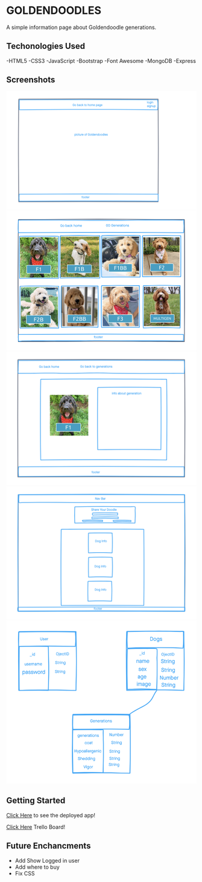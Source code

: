 # GOLDENDOODLES

A simple information page about Goldendoodle generations.

## Techonologies Used

-HTML5
-CSS3
-JavaScript
-Bootstrap
-Font Awesome
-MongoDB
-Express


## Screenshots
![wireframe1](./imgs/Goldendoodles-Wireframe-HomePage.png)
![wireframe2](./imgs/Gooldendoodle-Wireframe-Generations.png)
![wireframe3](./imgs/Goldendoodle-Wireframe-Selection.png)
![wireframe4](./imgs/Goldendoodles-Wireframe-SharePage.png)
![ERD](./imgs/ERD.png)

## Getting Started

[Click Here](https://goldendoodles.herokuapp.com/) to see the deployed app!

[Click Here](https://trello.com/b/IvMbKc6Z/project-2) Trello Board!

## Future Enchancments
- Add Show Logged in user
- Add where to buy
- Fix CSS